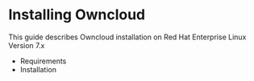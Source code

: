 # Installing Owncloud

This guide describes Owncloud installation on Red Hat Enterprise Linux Version 7.x

* Requirements
* Installation
